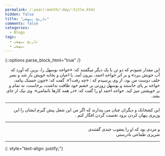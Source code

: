 ```yaml
---
permalink: /:year/:month/:day/:title.html
hidden: false
title: "تاریخ بیهقی"
comments: false
categories:
  - Blogs
tags:
  - تاریخ بیهقی
  - بیهقی
---
```


{::options parse_block_html="true" /}
<div dir='rtl' align='right'>
این مقدار شنودم که دو تن با یک دیگر میگفتند که: «خواجه بوسهل را، برین که آورد که آب خویش ببرد» و بر اثر خواجه احمد، بیرون آمد، با اعیان و بخانه خویش باز شد و نصر خلف دوست من بود، از وی پرسیدم که : «چه رفت؟». گفت که: «چون حسنک بیامد، خواجه بر پای خاستند و
بوسهل زوزنی بر خشم خود طاقت نداشت، برخاست، نه تمام و بر خویشتن میژ کید. خواجه احمد او را گفت که: «در همه کارها ناتمامی». وی نیک از جای بشد.

---

این کشخانک و دیگران چنان می پندارند که اگر من این شغل پیش گیرم ایشان را این وزیری پنهان کردن برود نخست گردن افگار کنم .

---

و مردی بود که او را یعقوب جندی گفتندی<br>
شریری طماعی نادرستی

---

</div>
{: style="text-align: justify;"}
